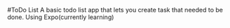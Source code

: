 #ToDo List
A basic todo list app that lets you create task that needed to be done. Using Expo(currently learning)